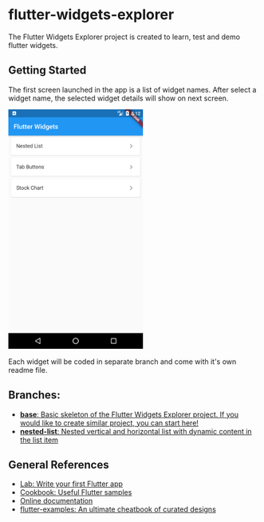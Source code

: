 # flutter-widgets-explorer

The Flutter Widgets Explorer project is created to learn, test and demo flutter widgets.

## Getting Started

The first screen launched in the app is a list of widget names. 
After select a widget name, the selected widget details will show on next screen.
<p> 
<img alt="Main Screen" src="images/main.png" height="480px" width="270px" />
</p>
Each widget will be coded in separate branch and come with it's own readme file.

## Branches:

- [__base__: Basic skeleton of the Flutter Widgets Explorer project. If you would like to create similar project, you can start here!](intro.md)
- [__nested-list__: Nested vertical and horizontal list with dynamic content in the list item](lib/nested_list/README.md)

## General References

- [Lab: Write your first Flutter app](https://flutter.dev/docs/get-started/codelab)
- [Cookbook: Useful Flutter samples](https://flutter.dev/docs/cookbook)
- [Online documentation](https://flutter.dev/docs)
- [flutter-examples: An ultimate cheatbook of curated designs](http://flutterexamples.com/)